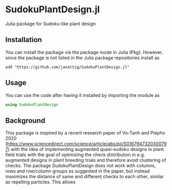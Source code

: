 # SudokuPlantDesign.jl

Julia package for Sudoku-like plant design



## Installation

You can install the package via the package mode in Julia (Pkg). However, since the package
is not listed in the Julia package repositories install as
```julia-REPL
add "https://github.com/janattig/SudokuPlantDesign.jl"
```

## Usage

You can use the code after having it installed by importing the module as
```julia
using SudokuPlantDesign
```
## Background

This package is inspired by a recent research paper of Vo-Tanh and Piepho 2020 (https://www.sciencedirect.com/science/article/abs/pii/S0167947320300797) with the idea of implementing augmented quasi-sudoku designs in plant field trials with the goal of optimizing the check distribution in e.g. augmented designs in plant breeding trials and therefore avoid clustering of checks. The package SudokuPlantDesign does not work with columns, rows and row/column groups as suggested in the paper, but instead maximizes the distance of same and different checks to each other, similar as repelling particles. This allows
